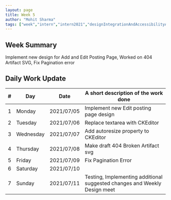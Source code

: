 ```yaml
---
layout: page
title: Week 5
author: "Mohit Sharma"
tags: ["week","intern","intern2021","designIntegrationAndAccessibilityAudit","week#5","eval#1"]
---
```


## Week Summary

 Implement new design for Add and Edit Posting Page, Worked on 404 Artifact SVG, Fix Pagination error

## Daily Work Update

|\#|Day|Date|A short description of the work done|  
|---	|---	|---	|---	|  
|1   	| Monday 	|   2021/07/05	| Implement new Edit posting page design |  
|2   	| Tuesday  	|   2021/07/06	| Replace textarea with CKEditor	|  
|3   	| Wednesday  	|  2021/07/07 	| Add autoresize property to CKEditor |  
|4   	| Thursday  	|   2021/07/08	| Make draft 404 Broken Artifact svg |  
|5   	| Friday  	|   2021/07/09	| Fix Pagination Error |  
|6   	| Saturday  	|   2021/07/10	| 	|  
|7   	| Sunday  	|   2021/07/11	| Testing, Implementing additional suggested changes and Weekly Design meet |  
